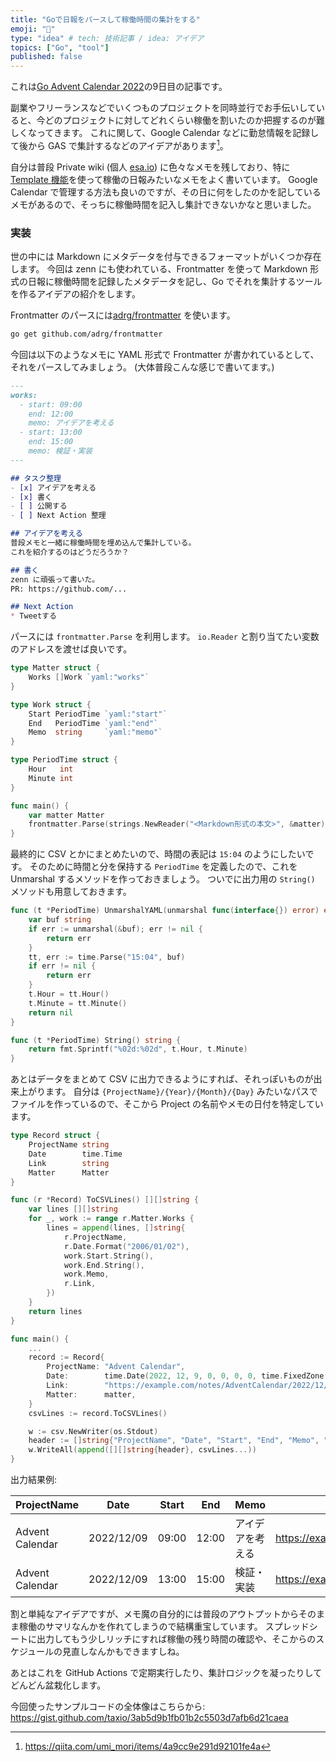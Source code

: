 ```yaml
---
title: "Goで日報をパースして稼働時間の集計をする"
emoji: "📝"
type: "idea" # tech: 技術記事 / idea: アイデア
topics: ["Go", "tool"]
published: false
---
```


これは[Go Advent Calendar 2022](https://qiita.com/advent-calendar/2022/go)の9日目の記事です。

副業やフリーランスなどでいくつものプロジェクトを同時並行でお手伝いしていると、今どのプロジェクトに対してどれくらい稼働を割いたのか把握するのが難しくなってきます。
これに関して、Google Calendar などに勤怠情報を記録して後から GAS で集計するなどのアイデアがあります[^gcal]。

[^gcal]: https://qiita.com/umi_mori/items/4a9cc9e291d92101fe4a

自分は普段 Private wiki (個人 [esa.io](https://esa.io/)) に色々なメモを残しており、特に[Template 機能](https://docs.esa.io/posts/7)を使って稼働の日報みたいなメモをよく書いています。
Google Calendar で管理する方法も良いのですが、その日に何をしたのかを記しているメモがあるので、そっちに稼働時間を記入し集計できないかなと思いました。

### 実装

世の中には Markdown にメタデータを付与できるフォーマットがいくつか存在します。
今回は zenn にも使われている、Frontmatter を使って Markdown 形式の日報に稼働時間を記録したメタデータを記し、Go でそれを集計するツールを作るアイデアの紹介をします。

Frontmatter のパースには[adrg/frontmatter](https://github.com/adrg/frontmatter) を使います。
```bash
go get github.com/adrg/frontmatter
```

今回は以下のようなメモに YAML 形式で Frontmatter が書かれているとして、それをパースしてみましょう。
(大体普段こんな感じで書いてます。)

```markdown
---
works:
  - start: 09:00
    end: 12:00
    memo: アイデアを考える
  - start: 13:00
    end: 15:00
    memo: 検証・実装
---

## タスク整理
- [x] アイデアを考える
- [x] 書く
- [ ] 公開する
- [ ] Next Action 整理

## アイデアを考える
普段メモと一緒に稼働時間を埋め込んで集計している。
これを紹介するのはどうだろうか？

## 書く
zenn に頑張って書いた。
PR: https://github.com/...

## Next Action
* Tweetする
```

パースには `frontmatter.Parse` を利用します。
`io.Reader` と割り当てたい変数のアドレスを渡せば良いです。

```go
type Matter struct {
	Works []Work `yaml:"works"`
}

type Work struct {
	Start PeriodTime `yaml:"start"`
	End   PeriodTime `yaml:"end"`
	Memo  string     `yaml:"memo"`
}

type PeriodTime struct {
	Hour   int
	Minute int
}

func main() {
	var matter Matter
	frontmatter.Parse(strings.NewReader("<Markdown形式の本文>", &matter))
}
```

最終的に CSV とかにまとめたいので、時間の表記は `15:04` のようにしたいです。
そのために時間と分を保持する `PeriodTime` を定義したので、これを Unmarshal するメソッドを作っておきましょう。
ついでに出力用の `String()` メソッドも用意しておきます。

```go
func (t *PeriodTime) UnmarshalYAML(unmarshal func(interface{}) error) error {
	var buf string
	if err := unmarshal(&buf); err != nil {
		return err
	}
	tt, err := time.Parse("15:04", buf)
	if err != nil {
		return err
	}
	t.Hour = tt.Hour()
	t.Minute = tt.Minute()
	return nil
}

func (t *PeriodTime) String() string {
	return fmt.Sprintf("%02d:%02d", t.Hour, t.Minute)
}
```

あとはデータをまとめて CSV に出力できるようにすれば、それっぽいものが出来上がります。
自分は `{ProjectName}/{Year}/{Month}/{Day}` みたいなパスでファイルを作っているので、そこから Project の名前やメモの日付を特定しています。

```go
type Record struct {
	ProjectName string
	Date        time.Time
	Link        string
	Matter      Matter
}

func (r *Record) ToCSVLines() [][]string {
	var lines [][]string
	for _, work := range r.Matter.Works {
		lines = append(lines, []string{
			r.ProjectName,
			r.Date.Format("2006/01/02"),
			work.Start.String(),
			work.End.String(),
			work.Memo,
			r.Link,
		})
	}
	return lines
}

func main() {
	...
	record := Record{
		ProjectName: "Advent Calendar",
		Date:        time.Date(2022, 12, 9, 0, 0, 0, 0, time.FixedZone("Asia/Tokyo", 9*60*60)),
		Link:        "https://example.com/notes/AdventCalendar/2022/12/09",
		Matter:      matter,
	}
	csvLines := record.ToCSVLines()

	w := csv.NewWriter(os.Stdout)
	header := []string{"ProjectName", "Date", "Start", "End", "Memo", "Link"}
	w.WriteAll(append([][]string{header}, csvLines...))
}
```

出力結果例:

| ProjectName | Date | Start | End | Memo | Link |
| --- | --- | --- | --- | --- | --- |
| Advent Calendar | 2022/12/09 | 09:00 | 12:00 | アイデアを考える | https://example.com/notes/AdventCalendar/2022/12/09 |
| Advent Calendar | 2022/12/09 | 13:00 | 15:00 | 検証・実装 | https://example.com/notes/AdventCalendar/2022/12/09 |

割と単純なアイデアですが、メモ魔の自分的には普段のアウトプットからそのまま稼働のサマリなんかを作れてしまうので結構重宝しています。
スプレッドシートに出力してもう少しリッチにすれば稼働の残り時間の確認や、そこからのスケジュールの見直しなんかもできますしね。

あとはこれを GitHub Actions で定期実行したり、集計ロジックを凝ったりしてどんどん盆栽化します。

今回使ったサンプルコードの全体像はこちらから: https://gist.github.com/taxio/3ab5d9b1fb01b2c5503d7afb6d21caea
